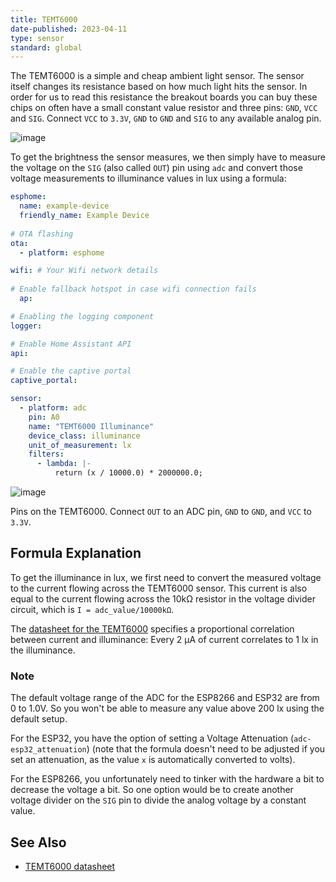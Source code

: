 ```yaml
---
title: TEMT6000
date-published: 2023-04-11
type: sensor
standard: global
---
```


The TEMT6000 is a simple and cheap ambient light sensor. The sensor
itself changes its resistance based on how much light hits the sensor.
In order for us to read this resistance the breakout boards you can buy
these chips on often have a small constant value resistor and three
pins: `GND`, `VCC` and `SIG`. Connect `VCC` to `3.3V`, `GND` to `GND`
and `SIG` to any available analog pin.

![image](/temt6000-header.jpg)

To get the brightness the sensor measures, we then simply have to
measure the voltage on the `SIG` (also called `OUT`) pin using `adc` and convert those
voltage measurements to illuminance values in lux using a formula:

``` yaml
esphome:
  name: example-device
  friendly_name: Example Device
      
# OTA flashing
ota:
  - platform: esphome

wifi: # Your Wifi network details
  
# Enable fallback hotspot in case wifi connection fails  
  ap:

# Enabling the logging component
logger:

# Enable Home Assistant API
api:

# Enable the captive portal
captive_portal:

sensor:
  - platform: adc
    pin: A0
    name: "TEMT6000 Illuminance"
    device_class: illuminance
    unit_of_measurement: lx
    filters:
      - lambda: |-
          return (x / 10000.0) * 2000000.0;
```

![image](/temt6000-pins.jpg)

Pins on the TEMT6000. Connect `OUT` to an ADC
pin, `GND` to `GND`, and `VCC` to `3.3V`.

## Formula Explanation

To get the illuminance in lux, we first need to convert the measured
voltage to the current flowing across the TEMT6000 sensor. This current
is also equal to the current flowing across the 10kΩ resistor in the
voltage divider circuit, which is `I = adc_value/10000kΩ`.

The [datasheet for the
TEMT6000](https://www.sparkfun.com/datasheets/Sensors/Imaging/TEMT6000.pdf)
specifies a proportional correlation between current and illuminance:
Every 2 µA of current correlates to 1 lx in the illuminance.

### Note

The default voltage range of the ADC for the ESP8266 and ESP32 are from
0 to 1.0V. So you won\'t be able to measure any value above 200 lx using
the default setup.

For the ESP32, you have the option of setting a Voltage Attenuation (`adc-esp32_attenuation`)
(note that the formula doesn\'t need to be adjusted if you
set an attenuation, as the value `x` is automatically converted to
volts).

For the ESP8266, you unfortunately need to tinker with the hardware a
bit to decrease the voltage a bit. So one option would be to create
another voltage divider on the `SIG` pin to divide the analog voltage by
a constant value.

## See Also

- [TEMT6000 datasheet](https://www.sparkfun.com/datasheets/Sensors/Imaging/TEMT6000.pdf)
